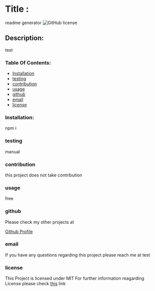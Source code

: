 

# Title : 
readme generator
![GitHub license](https://img.shields.io/badge/license-MIT-blue.svg)

##  Description:

test
    

### Table Of Contents:
* [Installation](#installation)
* [testing](#testing)
* [contribution](#contribution)
* [usage](#usage)
* [github](#github)   
* [email](#email)  
* [license](#license)  

### Installation:
    
npm i

### testing

manual

### contribution

this project does not take contribution

### usage

free

### github

Please check my other projects at

[Github Profile](https://github.com/free)

### email

If you have any questions regarding this project please reach me at
test

### license

This Project is licensed under
MIT
For further information reagarding License please check 
[this](https://choosealicense.com/licenses/) link

